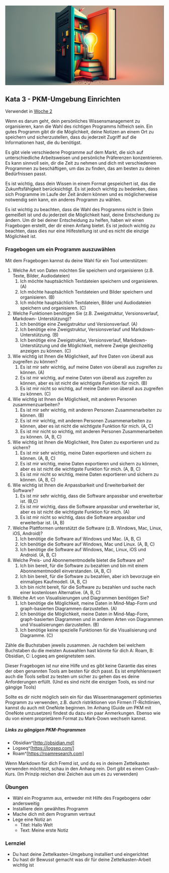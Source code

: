 ![Wählen eines Programms für die PKM-Umgebung](images/woche2.png)

## Kata 3 - PKM-Umgebung Einrichten

Verwendet in [Woche 2](2-1-Woche-2.md)

Wenn es darum geht, dein persönliches Wissensmanagement zu organisieren, kann die Wahl des richtigen Programms hilfreich sein. Ein gutes Programm gibt dir die Möglichkeit, deine Notizen an einem Ort zu speichern und sicherzustellen, dass du jederzeit Zugriff auf die Informationen hast, die du benötigst.

Es gibt viele verschiedene Programme auf dem Markt, die sich auf unterschiedliche Arbeitsweisen und persönliche Präferenzen konzentrieren. Es kann sinnvoll sein, dir die Zeit zu nehmen und dich mit verschiedenen Programmen zu beschäftigen, um das zu finden, das am besten zu deinen Bedürfnissen passt.

Es ist wichtig, dass dein Wissen in einem Format gespeichert ist, das die Zukunftsfähigkeit berücksichtigt. Es ist jedoch wichtig zu bedenken, dass sich Programme im Laufe der Zeit ändern können und es möglicherweise notwendig sein kann, ein anderes Programm zu wählen.

Es ist wichtig zu beachten, dass die Wahl des Programms nicht in Stein gemeißelt ist und du jederzeit die Möglichkeit hast, deine Entscheidung zu ändern. Um dir bei deiner Entscheidung zu helfen, haben wir einen Fragebogen erstellt, der dir einen Anfang bietet. Es ist jedoch wichtig zu beachten, dass dies nur eine Hilfestellung ist und es nicht die einzige Möglichkeit ist.

### Fragebogen um ein Programm auszuwählen
Mit dem Fragebogen kannst du deine Wahl für ein Tool unterstützen:

1.	Welche Art von Daten möchten Sie speichern und organisieren (z.B. Texte, Bilder, Audiodateien)
	1.	Ich möchte hauptsächlich Textdateien speichern und organisieren. (A)
	2.	Ich möchte hauptsächlich Textdateien und Bilder speichern und organisieren. (B)
	3.	Ich möchte hauptsächlich Textdateien, Bilder und Audiodateien speichern und organisieren. (C)
2.	Welche Funktionen benötigen Sie (z.B. Zweigstruktur, Versionsverlauf, Markdown- Unterstützung)?
	1.	Ich benötige eine Zweigstruktur und Versionsverlauf. (A)
	2.	Ich benötige eine Zweigstruktur, Versionsverlauf und Markdown-Unterstützung. (B)
	3.	Ich benötige eine Zweigstruktur, Versionsverlauf, Markdown-Unterstützung und die Möglichkeit, mehrere Zweige gleichzeitig anzeigen zu können. (C)
3.	Wie wichtig ist Ihnen die Möglichkeit, auf Ihre Daten von überall aus zugreifen zu können?
	1.	Es ist mir sehr wichtig, auf meine Daten von überall aus zugreifen zu können. (A)
	2.	Es ist mir wichtig, auf meine Daten von überall aus zugreifen zu können, aber es ist nicht die wichtigste Funktion für mich. (B)
	3.	Es ist mir nicht so wichtig, auf meine Daten von überall aus zugreifen zu können. (C)
4.	Wie wichtig ist Ihnen die Möglichkeit, mit anderen Personen zusammenzuarbeiten?
	1.	Es ist mir sehr wichtig, mit anderen Personen Zusammenarbeiten zu können. (B)
	2.	Es ist mir wichtig, mit anderen Personen Zusammenarbeiten zu können, aber es ist nicht die wichtigste Funktion für mich. (A, C)
	3.	Es ist mir nicht so wichtig, mit anderen Personen Zusammenarbeiten zu können. (A, B, C)
5.	Wie wichtig ist Ihnen die Möglichkeit, Ihre Daten zu exportieren und zu sichern?
	1.	Es ist mir sehr wichtig, meine Daten exportieren und sichern zu können. (A, B, C)
	2.	Es ist mir wichtig, meine Daten exportieren und sichern zu können, aber es ist nicht die wichtigste Funktion für mich. (A, B, C)
	3.	Es ist mir nicht so wichtig, meine Daten exportieren und sichern zu können. (A, B, C)
6.	Wie wichtig ist Ihnen die Anpassbarkeit und Erweiterbarkeit der Software?
	1.	Es ist mir sehr wichtig, dass die Software anpassbar und erweiterbar ist. (B,C)
	2.	Es ist mir wichtig, dass die Software anpassbar und erweiterbar ist, aber es ist nicht die wichtigste Funktion für mich. (A)
	3.	Es ist mir nicht so wichtig, dass die Software anpassbar und erweiterbar ist. (A, B)
7.  Welche Plattformen unterstützt die Software (z.B. Windows, Mac, Linux, iOS, Android)?
	1. Ich benötige die Software auf Windows und Mac. (A, B, C)
	2. Ich benötige die Software auf Windows, Mac und Linux. (A, B, C)
	3. Ich benötige die Software auf Windows, Mac, Linux, iOS und Android. (A, B, C)
8.  Welche Preis- und Abonnementmodelle bietet die Software an?
	1. Ich bin bereit, für die Software zu bezahlen und bin mit einem Abonnementmodell einverstanden. (A, B, C)
	2. Ich bin bereit, für die Software zu bezahlen, aber ich bevorzuge ein einmaliges Kaufmodell. (A, B, C)
	3. Ich bin nicht bereit, für die Software zu bezahlen und suche nach einer kostenlosen Alternative. (A, B, C)
9. Welche Art von Visualisierungen und Diagrammen benötigen Sie?
	1. Ich benötige die Möglichkeit, meine Daten in Mind-Map-Form und graph-basierten Diagrammen darzustellen. (A)
	2. Ich benötige die Möglichkeit, meine Daten in Mind-Map-Form, graph-basierten Diagrammen und in anderen Arten von Diagrammen und Visualisierungen darzustellen. (B)
	3. Ich benötige keine spezielle Funktionen für die Visualisierung und Diagramme. (C)

Zähle die Buchstaben jeweils zusammen. Je nachdem bei welchem Buchstaben du die meisten Auswahlen hast könnte für dich A: Roam, B: Obsidian, C: Logseq am geeignetstem sein.

Dieser Fragebogen ist nur eine Hilfe und es gibt keine Garantie das eines der oben genannten Tools am besten für dich passt. Es ist empfehlenswert auch die Tools selbst zu testen um sicher zu gehen das es deine Anforderungen erfüllt.
(Und es sind nicht die einzigen Tools, es sind nur gängige Tools)

Sollte es dir nicht möglich sein ein für das Wissentmanagement optimiertes Programm zu verwenden, z.B. durch ristriktionen von Firmen IT-Richtlinien, kannst du auch mit OneNote beginnen. Im Anhang (Guide um PKM mit OneNote umzusetzen) findest du dazu ein paar Anmerkungen. Ebenso wie du von einem proprietärem Format zu Mark-Down wechseln kannst.

##### Links zu gängigen PKM-Programmen
- Obsidian^[http://obsidian.md]
- Logseq^[https://logseq.com/]
- Roam^[https://roamresearch.com]

Wenn Markdown für dich Fremd ist, und du es in deinem Zettelkasten verwenden möchtest, schau in den Anhang rein. Dort gibt es einen Crash-Kurs. (Im Prinzip reichen drei Zeichen aus um es zu verwenden)


### Übungen
- Wähl ein Programm aus, entweder mit Hilfe des Fragebogens oder andersweitig
- Installiere dein gewähltes Programm
- Mache dich mit dem Programm vertraut
- Lege eine Notiz an
	- Titel: Hallo Welt
	- Text: Meine erste Notiz


### Lernziel
- Du hast deine Zettelkasten-Umgebung installiert und eingerichtet
- Du hast dir Bewusst gemacht was dir für deine Zettelkasten-Arbeit wichtig ist

